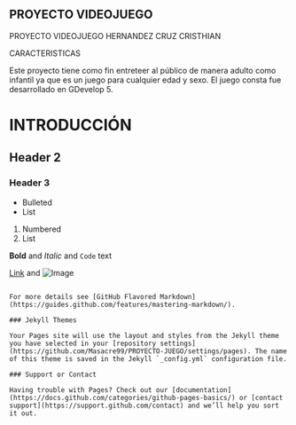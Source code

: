 ## PROYECTO VIDEOJUEGO

PROYECTO VIDEOJUEGO
HERNANDEZ CRUZ CRISTHIAN

CARACTERISTICAS

Este proyecto tiene como fin entreteer al público de manera adulto como infantil ya que es un juego para cualquier edad y sexo.
El juego consta fue desarrollado en GDevelop 5.

# INTRODUCCIÓN

## Header 2
### Header 3

- Bulleted
- List

1. Numbered
2. List

**Bold** and _Italic_ and `Code` text

[Link](url) and ![Image](src)
```

For more details see [GitHub Flavored Markdown](https://guides.github.com/features/mastering-markdown/).

### Jekyll Themes

Your Pages site will use the layout and styles from the Jekyll theme you have selected in your [repository settings](https://github.com/Masacre99/PROYECTO-JUEGO/settings/pages). The name of this theme is saved in the Jekyll `_config.yml` configuration file.

### Support or Contact

Having trouble with Pages? Check out our [documentation](https://docs.github.com/categories/github-pages-basics/) or [contact support](https://support.github.com/contact) and we’ll help you sort it out.
